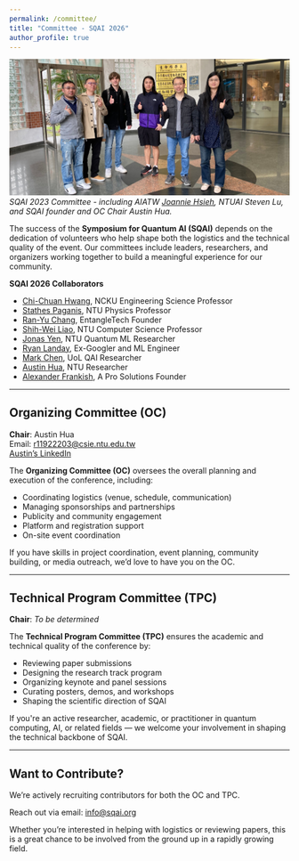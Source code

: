```yaml
---
permalink: /committee/
title: "Committee - SQAI 2026"
author_profile: true
---
```


![SQAI 2023 Committee](/images/sqaicommittee.jpg)
*SQAI 2023 Committee - including AIATW [Joannie Hsieh](https://www.facebook.com/joanniehsieh), NTUAI Steven Lu, and SQAI founder and OC Chair Austin Hua.*

The success of the **Symposium for Quantum AI (SQAI)** depends on the dedication of volunteers who help shape both the logistics and the technical quality of the event. Our committees include leaders, researchers, and organizers working together to build a meaningful experience for our community.

**SQAI 2026 Collaborators**
- [Chi-Chuan Hwang](https://researchoutput.ncku.edu.tw/en/persons/chi-chuan-hwang), NCKU Engineering Science Professor
- [Stathes Paganis](https://www.phys.ntu.edu.tw/enphysics/paganis.html), NTU Physics Professor
- [Ran-Yu Chang](https://www.linkedin.com/in/ran-yu-chang-72a1041b6/), EntangleTech Founder
- [Shih-Wei Liao](https://ieeexplore.ieee.org/author/37086846354), NTU Computer Science Professor
- [Jonas Yen](https://www.facebook.com/profile.php?id=100001078614941), NTU Quantum ML Researcher
- [Ryan Landay](https://www.linkedin.com/in/rlanday/), Ex-Googler and ML Engineer
- [Mark Chen](https://www.linkedin.com/in/mark-chen-next/), UoL QAI Researcher
- [Austin Hua](https://www.linkedin.com/in/austin-hua/), NTU Researcher
- [Alexander Frankish](https://www.linkedin.com/in/alexander-frankish/), A Pro Solutions Founder

---

## Organizing Committee (OC)

**Chair**: Austin Hua  
Email: [r11922203@csie.ntu.edu.tw](mailto:r11922203@csie.ntu.edu.tw)  
[Austin’s LinkedIn](https://www.linkedin.com/in/austin-hua/)  

The **Organizing Committee (OC)** oversees the overall planning and execution of the conference, including:

- Coordinating logistics (venue, schedule, communication)
- Managing sponsorships and partnerships
- Publicity and community engagement
- Platform and registration support
- On-site event coordination

If you have skills in project coordination, event planning, community building, or media outreach, we’d love to have you on the OC.

---

## Technical Program Committee (TPC)

**Chair**: *To be determined*

The **Technical Program Committee (TPC)** ensures the academic and technical quality of the conference by:

- Reviewing paper submissions
- Designing the research track program
- Organizing keynote and panel sessions
- Curating posters, demos, and workshops
- Shaping the scientific direction of SQAI

If you're an active researcher, academic, or practitioner in quantum computing, AI, or related fields — we welcome your involvement in shaping the technical backbone of SQAI.

---

## Want to Contribute?

We’re actively recruiting contributors for both the OC and TPC.

Reach out via email: [info@sqai.org](mailto:info@sqai.org)  

Whether you’re interested in helping with logistics or reviewing papers, this is a great chance to be involved from the ground up in a rapidly growing field.

<!-- 请根据实际情况补充和修改名单及职务 -->
